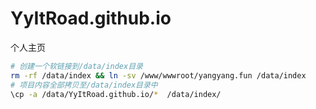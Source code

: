 # YyItRoad.github.io
个人主页

```bash
# 创建一个软链接到/data/index目录
rm -rf /data/index && ln -sv /www/wwwroot/yangyang.fun /data/index
# 项目内容全部拷贝至/data/index目录中
\cp -a /data/YyItRoad.github.io/*  /data/index/
```
